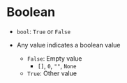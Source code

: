 # Boolean

- `bool`: `True` or `False`

- Any value indicates a boolean value
    - `False`: Empty value
        - `[]`, `0`, `""`, `None`
    - `True`: Other value